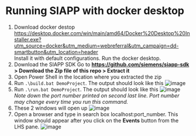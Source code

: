 # Running SIAPP with docker desktop
1. Download docker destop
https://desktop.docker.com/win/main/amd64/Docker%20Desktop%20Installer.exe?utm_source=docker&utm_medium=webreferral&utm_campaign=dd-smartbutton&utm_location=header<br>
Install it with default configurations. Run the docker desktop.
2. Download the SIAPP SDK
Go to **https://github.com/siemens/siapp-sdk > Download the Zip file of this repo > Extract it**
3. Open Power Shell in the location where you extracted the zip
4. Run `.\build.bat DemoProject`. The output should look like this
![image](https://user-images.githubusercontent.com/31771892/145667962-4a8b3c01-a3c4-44f2-8af7-07c0275d8fa5.png)
5. Run `.\run.bat DemoProject`. The output should look like this
![image](https://user-images.githubusercontent.com/31771892/145668001-3570e4da-2fa9-41bf-be15-f8845d86955f.png)
_Note down the port number printed on second last line. Port number may change every time you run this command._
6. These 2 windows will open up
![image](https://user-images.githubusercontent.com/31771892/145668053-710f415f-09f7-40a6-8c80-e5e7947e7cc9.png)
7. Open a browser and type in search box localhost:port_number. This window should appear after you click on the **Events** button from the LHS pane. 
![image](https://user-images.githubusercontent.com/31771892/145668088-2f60829e-eba2-4a64-86f0-84ce245d16a5.png)


